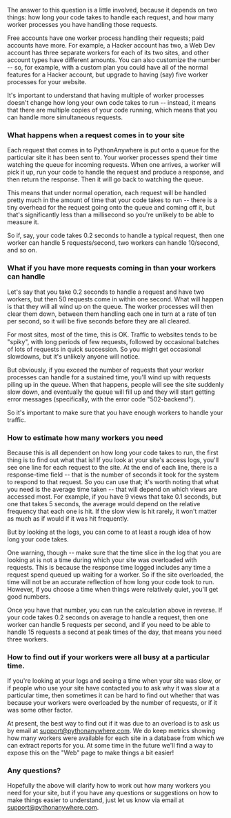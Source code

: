 <!--
.. title: How many per second hits can my site handle?
.. slug: HowManyHitsCanMySiteHandle
.. date: 2021-06-05 14:35:28 UTC+01:00
.. tags:
.. category:
.. link:
.. description:
.. type: text
-->

The answer to this question is a little involved, because it depends on two things: how long your
code takes to handle each request, and how many worker processes you have handling
those requests.

Free accounts have one worker process handling their requests; paid accounts have
more.  For example, a Hacker account has two, a Web Dev account has three separate
workers for each of its two sites, and other account types have different amounts.
You can also customize the number -- so, for example, with a custom plan you could
have all of the normal features for a Hacker account, but upgrade to having (say)
five worker processes for your website.

It's important to understand that having multiple of worker processes doesn't change
how long your own code takes to run -- instead, it means that there are multiple
copies of your code running, which means that you can handle more simultaneous
requests.


### What happens when a request comes in to your site

Each request that comes in to PythonAnywhere is put onto a queue for the particular
site it has been sent to.  Your worker processes spend their time watching the queue for incoming requests.
When one arrives, a worker will pick it up, run your code to handle the request
and produce a response, and then return the response.  Then it will go back to
watching the queue.

This means that under normal operation, each request will be handled pretty much
in the amount of time that your code takes to run -- there is a tiny overhead for
the request going onto the queue and coming off it, but that's significantly less
than a millisecond so you're unlikely to be able to measure it.

So if, say, your code takes 0.2 seconds to handle a typical
request, then one worker can handle 5 requests/second, two workers can handle 10/second,
and so on.


### What if you have more requests coming in than your workers can handle

Let's say that you take 0.2 seconds to handle a request and have two workers, but
then 50 requests come in within one second.  What will happen is that they will
all wind up on the queue.  The worker processes will then clear them down, between them handling
each one in turn at a rate of ten per second, so it will be five seconds before they
are all cleared.

For most sites, most of the time, this is OK.  Traffic to websites tends to be "spiky",
with long periods of few requests, followed by occasional batches of lots of requests
in quick succession.  So you might get occasional slowdowns, but it's unlikely anyone
will notice.

But obviously, if you exceed the number of requests that your worker processes can
handle for a sustained time, you'll wind up with requests piling up in the queue.
When that happens, people will see the site suddenly slow down, and eventually the
queue will fill up and they will start getting error messages (specifically, with
the error code "502-backend").

So it's important to make sure that you have enough workers to handle your traffic.


### How to estimate how many workers you need

Because this is all dependent on how long your code takes to run, the first thing
is to find out what that is!  If you look at your site's access logs, you'll see
one line for each request to the site.  At the end of each line, there is a response-time
field -- that is the number of seconds it took for the system to respond to that request.
So you can use that; it's worth noting that what you need is the average time taken --
that will depend on which views are accessed most.  For example, if you have 9 views that
take 0.1 seconds, but one that takes 5 seconds, the average would depend on the relative
frequency that each one is hit.  If the slow view is hit rarely, it won't matter
as much as if would if it was hit frequently.

But by looking at the logs, you can come to at least a rough idea of how long your
code takes.

One warning, though -- make sure that the time slice in the log that you are looking
at is not a time during which your site was overloaded with requests.  This is because
the response time logged includes any time a request spend queued up waiting for a worker.
So if the site overloaded, the time will not be an accurate reflection of how long
your code took to run.  However, if you choose a time when things were relatively
quiet, you'll get good numbers.

Once you have that number, you can run the calculation above in reverse.  If your
code takes 0.2 seconds on average to handle a request, then one worker can handle 5
requests per second, and if you need to be able to handle 15 requests a second at
peak times of the day, that means you need three workers.


### How to find out if your workers were all busy at a particular time.

If you're looking at your logs and seeing a time when your site was slow, or if
people who use your site have contacted you to ask why it was slow at a particular
time, then sometimes it can be hard to find out whether that was because your workers
were overloaded by the number of requests, or if it was some other factor.

At present, the best way to find out if it was due to an overload is to ask us
by email at [support@pythonanywhere.com](mailto:support@pythonanywhere.com).  We do keep metrics showing how many workers
were available for each site in a database from which we can extract reports for you.
At some time in the future we'll find a way to expose this on the "Web" page to make
things a bit easier!


### Any questions?

Hopefully the above will clarify how to work out how many workers you need for your
site, but if you have any questions or suggestions on how to make things easier to
understand, just let us know via email at [support@pythonanywhere.com](mailto:support@pythonanywhere.com).







